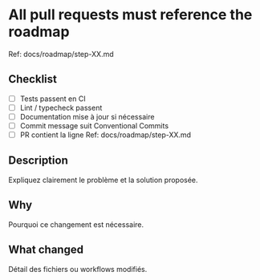 # All pull requests must reference the roadmap
Ref: docs/roadmap/step-XX.md

## Checklist
- [ ] Tests passent en CI
- [ ] Lint / typecheck passent
- [ ] Documentation mise à jour si nécessaire
- [ ] Commit message suit Conventional Commits
- [ ] PR contient la ligne Ref: docs/roadmap/step-XX.md

## Description
Expliquez clairement le problème et la solution proposée.

## Why
Pourquoi ce changement est nécessaire.

## What changed
Détail des fichiers ou workflows modifiés.
